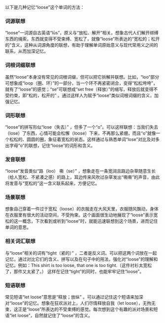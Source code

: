 以下是几种记忆“loose”这个单词的方法：

### 词源联想
“loose”一词源自古英语“lūs”，原义与“放松、解开”相关。想象古代人们解开绑缚东西的绳索，东西就变得不受束缚、宽松了，就像“loose”所表达的“宽松的；松开的”含义，这种从词源角度的联想，有助于理解单词原始意义与现代常用义之间的联系，从而加深记忆。

### 词根词缀联想
虽然“loose”本身没有常见的词根词缀，但可以把它拆解并联想。比如，“loo”部分可想象成“loop（圈、环）”的一部分，当一个环不再紧密闭合，变得“松松垮垮”，就有了“loose”的感觉；“se”可联想成“set free（释放）”的缩写，释放后就变得不受约束，即“松的，松开的” 。通过这样人为赋予“loose”类似词根词缀的含义，加强记忆。

### 词形联想
“loose”的拼写形似“lose（失去）” ，但多了一个“o”。可以这样联想：当我们失去（lose）了东西，心情可能会松懈（loose）下来，不再那么紧绷，而且“o”就像一个松松的、圆圆的圈，象征着宽松的状态。这样通过与熟悉单词“lose”对比及对多出字母“o”的联想，记住“loose”的词形和含义。

### 发音联想
“loose”发音类似“路（loo） 嘶（se）” ，想象走在一条宽阔且路边杂草随意生长（给人宽松、不紧凑之感）的路上，耳边传来风吹过杂草发出“嘶嘶”的声音，由此将发音与“宽松的”这一含义联系起来，方便记忆。

### 场景联想
想象自己穿着一件过于宽松（loose）的衣服走在大风天里，衣服随风飘动，身体在衣服里有很大的活动空间，不受拘束。这个画面很生动地展现了“loose”表示宽松的这一概念，下次看到或听到“loose”时，就能迅速联想到这个场景，进而记住单词的意思。

### 相关词汇联想
与“loose”相关的词有“tight（紧的）” ，二者是反义词。可以把这两个词放在一起记忆，通过对比它们的含义、拼写以及在句子中的用法，强化对“loose”的理解和记忆。例如：This shirt is too loose, that one is too tight.（这件衬衫太宽松了，那件又太紧了。） 这样在记住“tight”的同时，也能牢牢记住“loose”。

### 短语联想
常见短语“let loose”意思是“释放；放纵” 。可以通过记住这个短语来加深对“loose”的记忆。想象在狂欢派对上，人们尽情释放自我（let loose），无拘无束，这正是“loose”所表达的不受束缚的感觉。每次想到这个有趣的派对场景和短语“let loose”，自然就记住了“loose”的含义。 